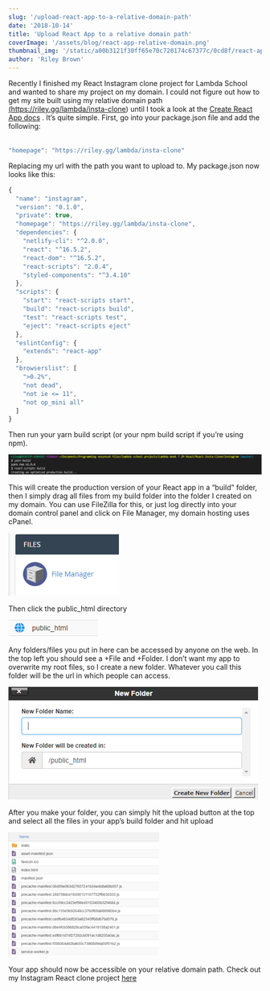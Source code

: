 ```yaml
---
slug: '/upload-react-app-to-a-relative-domain-path'
date: '2018-10-14'
title: 'Upload React App to a relative domain path'
coverImage: '/assets/blog/react-app-relative-domain.png'
thumbnail_img: '/static/a00b3121f30ff65e70c720174c67377c/0cd8f/react-app-relative-domain.png'
author: 'Riley Brown'
---
```


Recently I finished my React Instagram clone project for Lambda School and wanted to share my project on my domain. I could not figure out how to get my site built using my relative domain path
<a href="https://riley.gg/lambda/insta-clone" target="_blank">
(https://riley.gg/lambda/insta-clone)</a>
until I took a look at the <a href="https://github.com/facebook/create-react-app/blob/master/packages/react-scripts/template/README.md#deployment" target="_blank">Create React App docs</a> . It’s quite simple. First, go into your package.json file and add the following:

```js

"homepage": "https://riley.gg/lambda/insta-clone"
```

Replacing my url with the path you want to upload to. My package.json now looks like this:

```js
{
  "name": "instagram",
  "version": "0.1.0",
  "private": true,
  "homepage": "https://riley.gg/lambda/insta-clone",
  "dependencies": {
    "netlify-cli": "^2.0.0",
    "react": "^16.5.2",
    "react-dom": "^16.5.2",
    "react-scripts": "2.0.4",
    "styled-components": "^3.4.10"
  },
  "scripts": {
    "start": "react-scripts start",
    "build": "react-scripts build",
    "test": "react-scripts test",
    "eject": "react-scripts eject"
  },
  "eslintConfig": {
    "extends": "react-app"
  },
  "browserslist": [
    ">0.2%",
    "not dead",
    "not ie <= 11",
    "not op_mini all"
  ]
}

```

Then run your yarn build script (or your npm build script if you’re using npm).

![Npm build script](relative-react-npm-build-screenshot.png)

This will create the production version of your React app in a “build” folder, then I simply drag all files from my build folder into the folder I created on my domain. You can use FileZilla for this, or just log directly into your domain control panel and click on File Manager, my domain hosting uses cPanel.

![C Panel](c-panel.png)

Then click the public_html directory

![Public HTML](public_html.png)

Any folders/files you put in here can be accessed by anyone on the web. In the top left you should see a +File and +Folder. I don’t want my app to overwrite my root files, so I create a new folder. Whatever you call this folder will be the url in which people can access.

![New Folder](c-panel-new-folder.png)

After you make your folder, you can simply hit the upload button at the top and select all the files in your app’s build folder and hit upload

![New Folder](react-files.png)

Your app should now be accessible on your relative domain path. Check out my Instagram React clone project <a href="https://riley.gg/lambda/insta-clone/" target="_blank">here</a>

